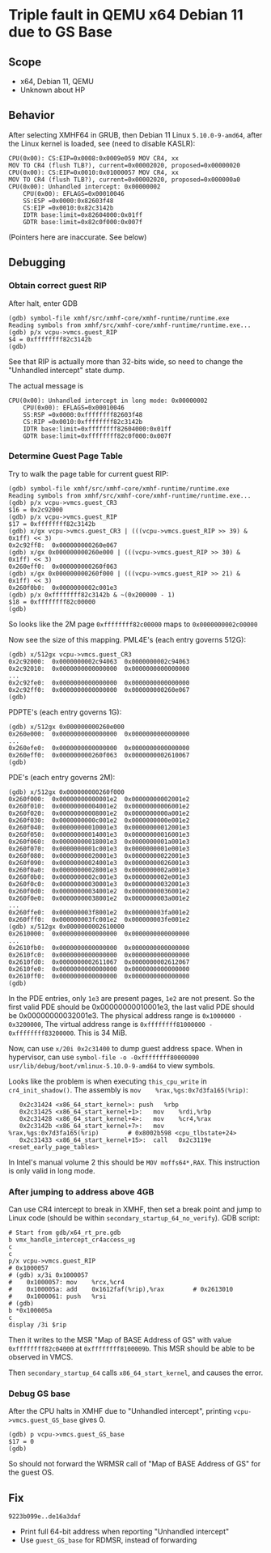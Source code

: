 # Triple fault in QEMU x64 Debian 11 due to GS Base

## Scope
* x64, Debian 11, QEMU
* Unknown about HP

## Behavior
After selecting XMHF64 in GRUB, then Debian 11 Linux `5.10.0-9-amd64`, after
the Linux kernel is loaded, see (need to disable KASLR):

```
CPU(0x00): CS:EIP=0x0008:0x0009e059 MOV CR4, xx
MOV TO CR4 (flush TLB?), current=0x00002020, proposed=0x00000020
CPU(0x00): CS:EIP=0x0010:0x01000057 MOV CR4, xx
MOV TO CR4 (flush TLB?), current=0x00002020, proposed=0x000000a0
CPU(0x00): Unhandled intercept: 0x00000002
	CPU(0x00): EFLAGS=0x00010046
	SS:ESP =0x0000:0x82603f48
	CS:EIP =0x0010:0x82c3142b
	IDTR base:limit=0x82604000:0x01ff
	GDTR base:limit=0x82c0f000:0x007f
```

(Pointers here are inaccurate. See below)

## Debugging

### Obtain correct guest RIP

After halt, enter GDB

```
(gdb) symbol-file xmhf/src/xmhf-core/xmhf-runtime/runtime.exe
Reading symbols from xmhf/src/xmhf-core/xmhf-runtime/runtime.exe...
(gdb) p/x vcpu->vmcs.guest_RIP
$4 = 0xffffffff82c3142b
(gdb) 
```

See that RIP is actually more than 32-bits wide, so need to change the
"Unhandled intercept" state dump.

The actual message is
```
CPU(0x00): Unhandled intercept in long mode: 0x00000002
	CPU(0x00): EFLAGS=0x00010046
	SS:RSP =0x0000:0xffffffff82603f48
	CS:RIP =0x0010:0xffffffff82c3142b
	IDTR base:limit=0xffffffff82604000:0x01ff
	GDTR base:limit=0xffffffff82c0f000:0x007f
```

### Determine Guest Page Table

Try to walk the page table for current guest RIP:
```
(gdb) symbol-file xmhf/src/xmhf-core/xmhf-runtime/runtime.exe
Reading symbols from xmhf/src/xmhf-core/xmhf-runtime/runtime.exe...
(gdb) p/x vcpu->vmcs.guest_CR3
$16 = 0x2c92000
(gdb) p/x vcpu->vmcs.guest_RIP
$17 = 0xffffffff82c3142b
(gdb) x/gx vcpu->vmcs.guest_CR3 | (((vcpu->vmcs.guest_RIP >> 39) & 0x1ff) << 3)
0x2c92ff8:	0x000000000260e067
(gdb) x/gx 0x000000000260e000 | (((vcpu->vmcs.guest_RIP >> 30) & 0x1ff) << 3)
0x260eff0:	0x000000000260f063
(gdb) x/gx 0x000000000260f000 | (((vcpu->vmcs.guest_RIP >> 21) & 0x1ff) << 3)
0x260f0b0:	0x0000000002c001e3
(gdb) p/x 0xffffffff82c3142b & ~(0x200000 - 1)
$18 = 0xffffffff82c00000
(gdb) 
```

So looks like the 2M page `0xffffffff82c00000` maps to `0x0000000002c00000`

Now see the size of this mapping. PML4E's (each entry governs 512G):
```
(gdb) x/512gx vcpu->vmcs.guest_CR3
0x2c92000:	0x0000000002c94063	0x0000000002c94063
0x2c92010:	0x0000000000000000	0x0000000000000000
...
0x2c92fe0:	0x0000000000000000	0x0000000000000000
0x2c92ff0:	0x0000000000000000	0x000000000260e067
(gdb) 
```

PDPTE's (each entry governs 1G):
```
(gdb) x/512gx 0x000000000260e000
0x260e000:	0x0000000000000000	0x0000000000000000
...
0x260efe0:	0x0000000000000000	0x0000000000000000
0x260eff0:	0x000000000260f063	0x0000000002610067
(gdb) 
```

PDE's (each entry governs 2M):
```
(gdb) x/512gx 0x000000000260f000
0x260f000:	0x00000000000001e2	0x00000000002001e2
0x260f010:	0x00000000004001e2	0x00000000006001e2
0x260f020:	0x00000000008001e2	0x0000000000a001e2
0x260f030:	0x0000000000c001e2	0x0000000000e001e2
0x260f040:	0x00000000010001e3	0x00000000012001e3
0x260f050:	0x00000000014001e3	0x00000000016001e3
0x260f060:	0x00000000018001e3	0x0000000001a001e3
0x260f070:	0x0000000001c001e3	0x0000000001e001e3
0x260f080:	0x00000000020001e3	0x00000000022001e3
0x260f090:	0x00000000024001e3	0x00000000026001e3
0x260f0a0:	0x00000000028001e3	0x0000000002a001e3
0x260f0b0:	0x0000000002c001e3	0x0000000002e001e3
0x260f0c0:	0x00000000030001e3	0x00000000032001e3
0x260f0d0:	0x00000000034001e2	0x00000000036001e2
0x260f0e0:	0x00000000038001e2	0x0000000003a001e2
...
0x260ffe0:	0x000000003f8001e2	0x000000003fa001e2
0x260fff0:	0x000000003fc001e2	0x000000003fe001e2
(gdb) x/512gx 0x0000000002610000
0x2610000:	0x0000000000000000	0x0000000000000000
...
0x2610fb0:	0x0000000000000000	0x0000000000000000
0x2610fc0:	0x0000000000000000	0x0000000000000000
0x2610fd0:	0x0000000002611067	0x0000000002612067
0x2610fe0:	0x0000000000000000	0x0000000000000000
0x2610ff0:	0x0000000000000000	0x0000000000000000
(gdb) 
```

In the PDE entries, only `1e3` are present pages, `1e2` are not present.
So the first valid PDE should be 0x00000000010001e3, the last valid PDE
should be 0x00000000032001e3. The physical address range is
`0x1000000 - 0x3200000`, The virtual address range is
`0xffffffff81000000 - 0xffffffff83200000`. This is 34 MiB.

Now, can use `x/20i 0x2c31400` to dump guest address space. When in hypervisor,
can use
`symbol-file -o -0xffffffff80000000 usr/lib/debug/boot/vmlinux-5.10.0-9-amd64`
to view symbols.

Looks like the problem is when executing `this_cpu_write` in
`cr4_init_shadow()`. The assembly is `mov    %rax,%gs:0x7d3fa165(%rip)`:
```
   0x2c31424 <x86_64_start_kernel>:	push   %rbp
   0x2c31425 <x86_64_start_kernel+1>:	mov    %rdi,%rbp
   0x2c31428 <x86_64_start_kernel+4>:	mov    %cr4,%rax
   0x2c3142b <x86_64_start_kernel+7>:	mov    %rax,%gs:0x7d3fa165(%rip)        # 0x8002b598 <cpu_tlbstate+24>
   0x2c31433 <x86_64_start_kernel+15>:	call   0x2c3119e <reset_early_page_tables>
```

In Intel's manual volume 2 this should be `MOV moffs64*,RAX`. This instruction
is only valid in long mode.

### After jumping to address above 4GB

Can use CR4 intercept to break in XMHF, then set a break point and jump to
Linux code (should be within `secondary_startup_64_no_verify`). GDB script:
```
# Start from gdb/x64_rt_pre.gdb
b vmx_handle_intercept_cr4access_ug
c
c
p/x vcpu->vmcs.guest_RIP
# 0x1000057
# (gdb) x/3i 0x1000057
#    0x1000057:	mov    %rcx,%cr4
#    0x100005a:	add    0x1612faf(%rip),%rax        # 0x2613010
#    0x1000061:	push   %rsi
# (gdb)
b *0x100005a
c
display /3i $rip
```

Then it writes to the MSR "Map of BASE Address of GS" with value
`0xffffffff82c04000` at `0xffffffff8100009b`. This MSR should be able to be
observed in VMCS.

Then `secondary_startup_64` calls `x86_64_start_kernel`, and causes the error.

### Debug GS base

After the CPU halts in XMHF due to "Unhandled intercept", printing
`vcpu->vmcs.guest_GS_base` gives 0.
```
(gdb) p vcpu->vmcs.guest_GS_base
$17 = 0
(gdb) 
```

So should not forward the WRMSR call of "Map of BASE Address of GS" for the
guest OS.

## Fix

`9223b099e..de16a3daf`
* Print full 64-bit address when reporting "Unhandled intercept"
* Use `guest_GS_base` for RDMSR, instead of forwarding


